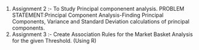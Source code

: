 1) Assignment 2 :-  To Study Principal componenent analysis. PROBLEM STATEMENT:Principal Component Analysis-Finding Principal Components, Variance and Standard Deviation calculations of principal components.
2) Assignment 3 :- Create Association Rules for the Market Basket Analysis for the given Threshold. (Using R)
